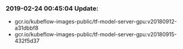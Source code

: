 ### 2019-02-24 00:45:04 Update:

- gcr.io/kubeflow-images-public/tf-model-server-gpu:v20180912-a31dbbf8
- gcr.io/kubeflow-images-public/tf-model-server-gpu:v20180915-432f5d37
